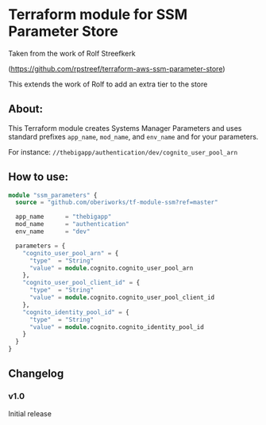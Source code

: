 # Terraform module for SSM Parameter Store

Taken from the work of Rolf Streefkerk

(https://github.com/rpstreef/terraform-aws-ssm-parameter-store)

This extends the work of Rolf to add an extra tier to the store

## About:

This Terraform module creates Systems Manager Parameters and uses standard prefixes ``app_name``, ``mod_name``, and ``env_name`` and for your parameters.

For instance:
``//thebigapp/authentication/dev/cognito_user_pool_arn``

## How to use:

```terraform
module "ssm_parameters" {
  source = "github.com/oberiworks/tf-module-ssm?ref=master"

  app_name      = "thebigapp"
  mod_name      = "authentication"
  env_name      = "dev"

  parameters = {
    "cognito_user_pool_arn" = {
      "type"  = "String"
      "value" = module.cognito.cognito_user_pool_arn
    },
    "cognito_user_pool_client_id" = {
      "type"  = "String"
      "value" = module.cognito.cognito_user_pool_client_id
    },
    "cognito_identity_pool_id" = {
      "type"  = "String"
      "value" = module.cognito.cognito_identity_pool_id
    }
  }
}
```

## Changelog

### v1.0

Initial release
